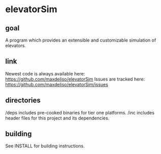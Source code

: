 elevatorSim
===========

goal
----
A program which provides an extensible and customizable simulation of elevators.

link
----
Newest code is always available here: https://github.com/maxdeliso/elevatorSim
Issues are tracked here:              https://github.com/maxdeliso/elevatorSim/issues

directories
-----------
/deps includes pre-cooked binaries for tier one platforms.
/inc includes header files for this project and its dependencies.

building
--------
See INSTALL for building instructions.

